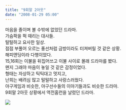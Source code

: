 ```yaml
---
title: "9회말 2아웃"
date: "2008-01-29 05:00"
---
```


마음을 졸이며 볼 수밖에 없었던 드라마.  
가슴팍을 퍽 때리는 대사들.  
털털하고 요사한 일상.  
점점 부풀어 오르는 풍선처럼 금방이라도 터져버릴 것 같은 상황.  
해피앤딩이라 다행이었다.  
15,16회는 이불을 뒤집어쓰고 이불 사이로 몰래 드라마를 봤다.  
왠지 그래야 마음이 놓일 것 같은 감정이었다.  
형태는 자상하고 틱틱대고 멋지고,  
난희는 배려심 많고 털털하고 사랑스러웠다.  
야구게임과 비슷한, 야구선수들의 이야기들과도 비슷한 드라마.  
9회말 2아웃 상황에서 역전홈런을 날렸던 드라마.  

![](../photo/2008-01-29-9회말_2아웃.jpg)